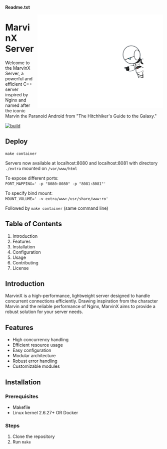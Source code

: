**Readme.txt**

<img src="./extra/MarvinX.png" alt="MarvinX" align="right" style="width:400px; margin:0 0 10px 10px;">

# MarvinX Server

Welcome to the MarvinX Server, a powerful and efficient C++ server inspired by Nginx and named after the iconic Marvin the Paranoid Android from "The Hitchhiker's Guide to the Galaxy."

[![build](https://github.com/lbaron42/Web_Server/actions/workflows/build.yml/badge.svg)](https://github.com/lbaron42/Web_Server/actions/workflows/build.yml)

## Deploy

```
make container
```
Servers now available at localhost:8080 and localhost:8081 with directory
`./extra` mounted on `/var/www/html`  

To expose different ports:  
`PORT_MAPPING=' -p "8080:8080" -p "8081:8081"'`  

To specify bind mount:  
`MOUNT_VOLUME=' -v extra/www:/usr/share/www:ro' `

Followed by `make container` (same command line)

## Table of Contents

1. Introduction
2. Features
3. Installation
4. Configuration
5. Usage
6. Contributing
7. License

## Introduction

MarvinX is a high-performance, lightweight server designed to handle concurrent connections efficiently. Drawing inspiration from the character Marvin and the reliable performance of Nginx, MarvinX aims to provide a robust solution for your server needs.

## Features

- High concurrency handling
- Efficient resource usage
- Easy configuration
- Modular architecture
- Robust error handling
- Customizable modules

## Installation

### Prerequisites

- Makefile
- Linux kernel 2.6.27+ OR Docker

### Steps

1. Clone the repository
2. Run `make`
